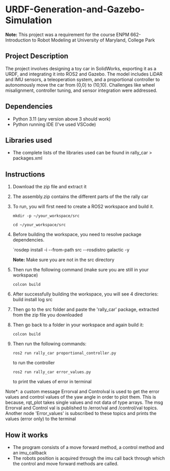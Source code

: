 # URDF-Generation-and-Gazebo-Simulation
**Note:** This project was a requirement for the course ENPM 662- Introduction to Robot Modeling at University of Maryland, College Park

## Project Description
The project involves designing a toy car in SolidWorks, exporting it as a URDF, and integrating it into ROS2 and Gazebo. The model includes LiDAR and IMU sensors, a teleoperation system, and a proportional controller to autonomously move the car from (0,0) to (10,10). Challenges like wheel misalignment, controller tuning, and sensor integration were addressed.

## Dependencies
* Python 3.11 (any version above 3 should work)
* Python running IDE (I've used VSCode)

## Libraries used
* The complete lists of the libraries used can be found in rally_car > packages.xml

## Instructions
1. Download the zip file and extract it
2. The assembly.zip contains the different parts of the the rally car
3. To run, you will first need to create a ROS2 workspace and build it.
   
   `mkdir -p ~/your_workspace/src`
   
   `cd ~/your_workspace/src`
   
5. Before building the workspace, you need to resolve package dependencies.

   `rosdep install -i --from-path src --rosdistro galactic -y
   
   **Note:** Make sure you are not in the src directory
7. Then run the following command (make sure you are still in your workspace)
   
   `colcon build`
   
10. After successfully building the workspace, you will see 4 directories: build install log src
11. Then go to the src folder and paste the 'rally_car' package, extracted from the zip file you downloaded
12. Then go back to a folder in your workspace and again build it:
    
      `colcon build`
   
14. Then run the following commands:
    
      `ros2 run rally_car proportional_controller.py`

      to run the controller

      `ros2 run rally_car error_values.py`

      to print the values of error in terminal
   
Note*: a custom message Errorval and Controlval is used to get the error values and control values of the yaw angle in order to plot them. This is because, rqt_plot takes single values and not data of type arrays. The msg Errorval and Control val is published to /error/val and /control/val topics. Another node 'Error_values' is subscribed to these topics and prints the values (error only) to the terminal

## How it works
* The program consists of a move forward method, a control method and an imu_callback
* The robots position is acquired through the imu call back through which the control and move forward methods are called.



